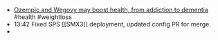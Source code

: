 - [Ozempic and Wegovy may boost health, from addiction to dementia](https://www.bbc.com/news/articles/c9d5pq4y5wpo) #health #weightloss
- 13:42 Fixed SPS [[SMX3]] deployment, updated config PR for merge.
-